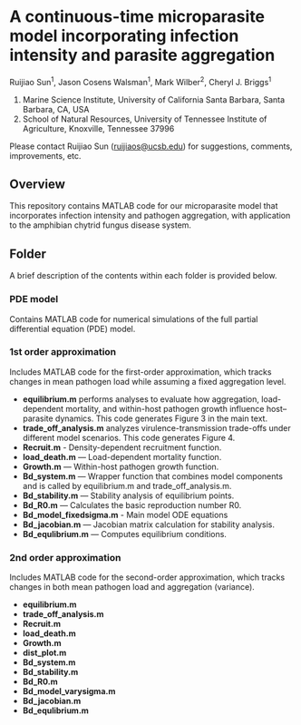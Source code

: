 # A continuous-time microparasite model incorporating infection intensity and parasite aggregation
Ruijiao Sun<sup>1</sup>, Jason Cosens Walsman<sup>1</sup>, Mark Wilber<sup>2</sup>, Cheryl J. Briggs<sup>1</sup>
1. Marine Science Institute, University of California Santa Barbara, Santa Barbara, CA, USA
2. School of Natural Resources, University of Tennessee Institute of Agriculture, Knoxville, Tennessee 37996

Please contact Ruijiao Sun (ruijiaos@ucsb.edu) for suggestions, comments, improvements, etc.

## Overview
This repository contains MATLAB code for our microparasite model that incorporates infection intensity and pathogen aggregation, with application to the amphibian chytrid fungus disease system.

## Folder
A brief description of the contents within each folder is provided below.


### PDE model
Contains MATLAB code for numerical simulations of the full partial differential equation (PDE) model.

### 1st order approximation
Includes MATLAB code for the first-order approximation, which tracks changes in mean pathogen load while assuming a fixed aggregation level.
- **equilibrium.m** performs analyses to evaluate how aggregation, load-dependent mortality, and within-host pathogen growth influence host–parasite dynamics. This code generates Figure 3 in the main text.
- **trade_off_analysis.m** analyzes virulence-transmission trade-offs under different model scenarios. This code generates Figure 4.
- **Recruit.m** - Density-dependent recruitment function.
- **load_death.m** — Load-dependent mortality function.
- **Growth.m** — Within-host pathogen growth function.
- **Bd_system.m** — Wrapper function that combines model components and is called by equilibrium.m and trade_off_analysis.m.
- **Bd_stability.m** — Stability analysis of equilibrium points.
- **Bd_R0.m** — Calculates the basic reproduction number R0.
- **Bd_model_fixedsigma.m** - Main model ODE equations
- **Bd_jacobian.m** — Jacobian matrix calculation for stability analysis.
- **Bd_equlibrium.m** — Computes equilibrium conditions.

### 2nd order approximation
Includes MATLAB code for the second-order approximation, which tracks changes in both mean pathogen load and aggregation (variance).
- **equilibrium.m** 
- **trade_off_analysis.m**
- **Recruit.m**
- **load_death.m**
- **Growth.m**
- **dist_plot.m**
- **Bd_system.m**
- **Bd_stability.m**
- **Bd_R0.m**
- **Bd_model_varysigma.m**
- **Bd_jacobian.m**
- **Bd_equlibrium.m**
